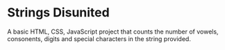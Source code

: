 # Strings Disunited
A basic HTML, CSS, JavaScript project that counts the number of vowels, consonents, digits and special characters in the string provided.
